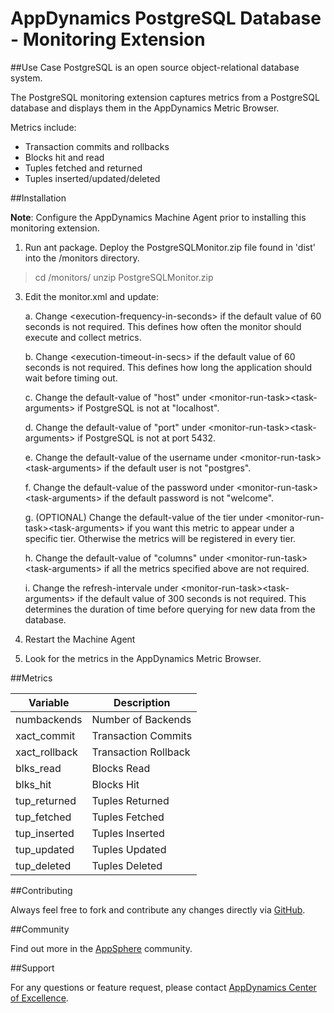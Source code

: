 # AppDynamics PostgreSQL Database - Monitoring Extension

##Use Case
PostgreSQL is an open source object-relational database system.

The PostgreSQL monitoring extension captures metrics from a PostgreSQL database and displays them in the AppDynamics Metric Browser. 

Metrics include:
* Transaction commits and rollbacks
* Blocks hit and read
* Tuples fetched and returned
* Tuples inserted/updated/deleted


##Installation

**Note**: Configure the AppDynamics Machine Agent prior to installing this monitoring extension.

1. Run ant package. Deploy the PostgreSQLMonitor.zip file found in 'dist' into the <machine agent home>/monitors directory.

> cd <machine agent home>/monitors/
> unzip PostgreSQLMonitor.zip

3. Edit the monitor.xml and update:

	a. Change \<execution-frequency-in-seconds\> if the default value of 60 seconds is not required. This defines how often the monitor should
execute and collect metrics.  

	b.  Change \<execution-timeout-in-secs\> if the default value of 60 seconds is not required. This defines how long the application should
wait before timing out.  

	c. Change the default-value of "host" under \<monitor-run-task\>\<task-arguments\> if PostgreSQL is not at
"localhost".  

	d. Change the default-value of "port" under \<monitor-run-task\>\<task-arguments\> if PostgreSQL is not at port 5432.  
	
	e. Change the default-value of the username under \<monitor-run-task\>\<task-arguments\> if the default user is not "postgres".  
	
	f. Change the default-value of the password under <monitor-run-task\>\<task-arguments\> if the default password is not "welcome".  
	
	g. (OPTIONAL) Change the default-value of the tier under \<monitor-run-task\>\<task-arguments\> if you want this metric to appear under a specific tier. Otherwise the metrics will be registered in every tier. 
	
	h. Change the default-value of "columns" under \<monitor-run-task\>\<task-arguments\> if all the metrics specified above are not required.  
	
	i. Change the refresh-intervale under \<monitor-run-task\>\<task-arguments\> if the default value of 300 seconds is not required. This determines the duration of time before querying for new data from the database.

4. Restart the Machine Agent
5. Look for the metrics in the AppDynamics Metric Browser.  



##Metrics

| Variable | Description |
| --- | --- |
| numbackends | Number of Backends |
| xact\_commit | Transaction Commits |
| xact\_rollback | Transaction Rollback |
| blks\_read | Blocks Read |
| blks\_hit | Blocks Hit |
| tup\_returned | Tuples Returned |
| tup\_fetched | Tuples Fetched |
| tup\_inserted | Tuples Inserted |
| tup\_updated | Tuples Updated |
| tup\_deleted | Tuples Deleted |


  


##Contributing

Always feel free to fork and contribute any changes directly via [GitHub](https://github.com/Appdynamics/postgresql-monitoring-extension).

##Community

Find out more in the [AppSphere](http://appsphere.appdynamics.com/t5/Extensions/PostgresSQL-Database-Monitoring-Extension/idi-p/837) community.

##Support

For any questions or feature request, please contact [AppDynamics Center of Excellence](mailto:ace-request@appdynamics.com).
